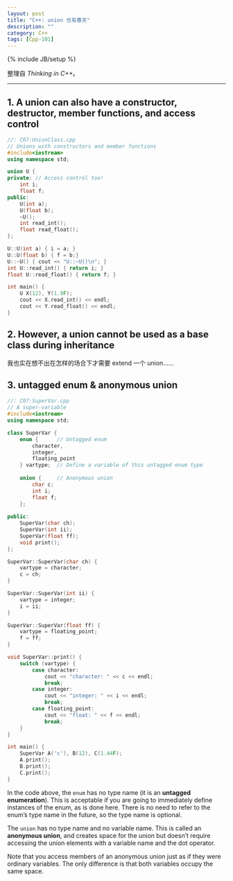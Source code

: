 ```yaml
---
layout: post
title: "C++: union 也有春天"
description: ""
category: C++
tags: [Cpp-101]
---
```

{% include JB/setup %}

整理自 _Thinking in C++_。

-----

## 1. A union can also have a constructor, destructor, member functions, and access control

```cpp
//: C07:UnionClass.cpp
// Unions with constructors and member functions
#include<iostream>
using namespace std;

union U {
private: // Access control too!
	int i;
	float f;
public:
	U(int a);
	U(float b);
	~U();
	int read_int();
	float read_float();
};

U::U(int a) { i = a; }
U::U(float b) { f = b;}
U::~U() { cout << "U::~U()\n"; }
int U::read_int() { return i; }
float U::read_float() { return f; }

int main() {
	U X(12), Y(1.9F);
	cout << X.read_int() << endl;
	cout << Y.read_float() << endl;
}
```

## 2. However, a union cannot be used as a base class during inheritance

我也实在想不出在怎样的场合下才需要 extend 一个 union……

## 3. untagged enum & anonymous union

```cpp
//: C07:SuperVar.cpp
// A super-variable
#include<iostream>
using namespace std;

class SuperVar {
	enum {		// Untagged enum
		character,
		integer,
		floating_point
	} vartype;	// Define a variable of this untagged enum type
	
	union {		// Anonymous union
		char c;
		int i;
		float f;
	};
	
public:
	SuperVar(char ch);
	SuperVar(int ii);
	SuperVar(float ff);
	void print();
};

SuperVar::SuperVar(char ch) {
	vartype = character;
	c = ch;
}

SuperVar::SuperVar(int ii) {
	vartype = integer;
	i = ii;
}

SuperVar::SuperVar(float ff) {
	vartype = floating_point;
	f = ff;
}

void SuperVar::print() {
	switch (vartype) {
		case character:
			cout << "character: " << c << endl;
			break;
		case integer:
			cout << "integer: " << i << endl;
			break;
		case floating_point:
			cout << "float: " << f << endl;
			break;
	}
}

int main() {
	SuperVar A('c'), B(12), C(1.44F);
	A.print();
	B.print();
	C.print();
}
```

In the code above, the `enum` has no type name (it is an **untagged enumeration**). This is acceptable if you are going to immediately define instances of the enum, as is done here. There is no need to refer to the enum’s type name in the future, so the type name is optional.

The `union` has no type name and no variable name. This is called an **anonymous union**, and creates space for the union but doesn’t require accessing the union elements with a variable name and the dot operator. 

Note that you access members of an anonymous union just as if they were ordinary variables. The only difference is that both variables occupy the same space.